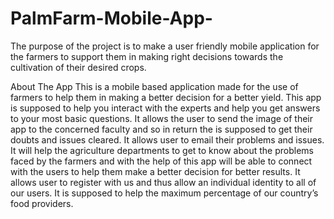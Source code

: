 # PalmFarm-Mobile-App-
The purpose of the project is to make a user friendly mobile application for the farmers to support them in making right decisions towards the cultivation of their desired crops. 

About The App
This is a mobile based application made for the use of farmers to help them in making a better decision for a better yield. This app is supposed to help you interact with the experts and help you get answers to your most basic questions. 
It allows the user to send the image of their app to the concerned faculty and so in return the is supposed to get their doubts and issues cleared. 
It allows user to email their problems and issues. It will help the agriculture departments to get to know about the problems faced by the farmers and with the help of this app will be able to connect with the users to help them make a better decision for better results.
It allows user to register with us and thus allow an individual identity to all of our users. It is supposed to help the maximum percentage of our country’s food providers.
